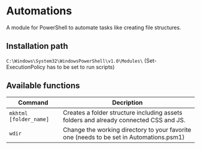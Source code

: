 # Automations
A module for PowerShell to automate tasks like creating file structures.

## Installation path
`C:\Windows\System32\WindowsPowerShell\v1.0\Modules\` (Set-ExecutionPolicy has to be set to run scripts)

## Available functions
| Command | Decription |
| --- | ---|
| `mkhtml [folder_name]` | Creates a folder structure including assets folders and already connected CSS and JS. |
| `wdir` | Change the working directory to your favorite one (needs to be set in Automations.psm1) |
